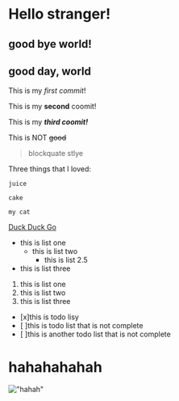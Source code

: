# Hello stranger! 
## good bye world!

<h2>good day, world</h2>

  This is my *first commit*!
  
  This is my **second** coomit!
 
  This is my ***third coomit!***

  This is NOT ~~good~~
  
  >blockquate stlye

  Three things that I loved:
  ```
  juice
  
  cake
  
  my cat
  ```

  [Duck Duck Go](https//duck.com)

  - this is list one
    - this is list two
      - this is list 2.5
  - this is list three 

  1. this is list one
  2. this is list two
  3. this is list three

- [x]this is todo lisy
- [ ]this is todo list that is not complete
- [ ]this is another todo list that is not complete  

        
# hahahahahah        
!["hahah"](https://d17fnq9dkz9hgj.cloudfront.net/uploads/2012/11/78489432-reading-cats-body-language-632x475.jpg)